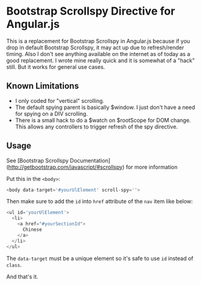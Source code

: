 Bootstrap Scrollspy Directive for Angular.js
===========================

This is a replacement for Bootstrap Scrollspy in Angular.js because if you drop in default Bootstrap Scrollspy, it may act up due to refresh/render timing. Also I don't see anything available on the internet as of today as a good replacement. I wrote mine really quick and it is somewhat of a "hack" still. But it works for general use cases.

## Known Limitations

- I only coded for "vertical" scrolling.
- The default spying parent is basically $window. I just don't have a need for spying on a DIV scrolling.
- There is a small hack to do a $watch on $rootScope for DOM change. This allows any controllers to trigger refresh of the spy directive.
 
## Usage

See [Bootstrap Scrollspy Documentation] (http://getbootstrap.com/javascript/#scrollspy) for more information

Put this in the `<body>`:

```javascript
<body data-target='#yourUlElement' scroll-spy=''>
```

Then make sure to add the `id` into `href` attribute of the `nav` item like below:

```javascript
<ul id='yourUlElement'>
  <li>
    <a href="#yourSectionId">
      Chinese
    </a>
  </li>
</ul>
```

The `data-target` must be a unique element so it's safe to use `id` instead of `class`.

And that's it.
